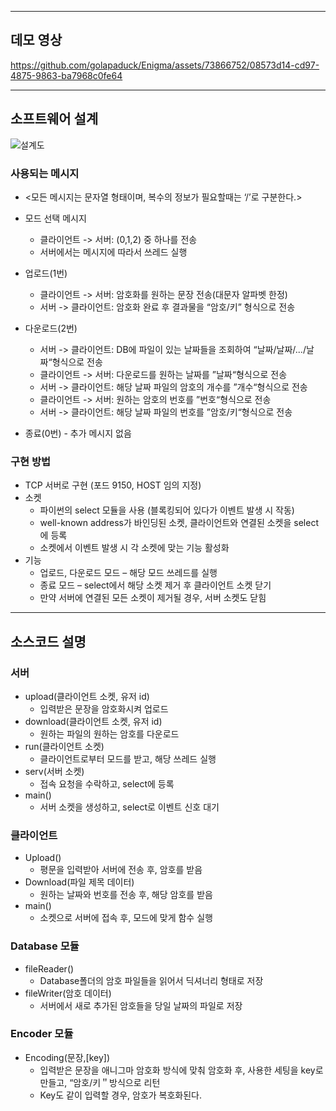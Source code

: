 ------------------------------
## 데모 영상

https://github.com/golapaduck/Enigma/assets/73866752/08573d14-cd97-4875-9863-ba7968c0fe64

------------------------------
## 소프트웨어 설계
![설계도](https://github.com/golapaduck/Enigma/assets/73866752/f53fd400-0db3-4bcd-b629-cca36d88d094)

### 사용되는 메시지
   * <모든 메시지는 문자열 형태이며, 복수의 정보가 필요할때는 ‘/’로 구분한다.>
   * 모드 선택 메시지
      * 클라이언트 -> 서버: (0,1,2) 중 하나를 전송
      * 서버에서는 메시지에 따라서 쓰레드 실행

   * 업로드(1번)
      * 클라이언트 -> 서버: 암호화를 원하는 문장 전송(대문자 알파벳 한정)
      * 서버 -> 클라이언트: 암호화 완료 후 결과물을 “암호/키” 형식으로 전송

   * 다운로드(2번)
      * 서버 -> 클라이언트: DB에 파일이 있는 날짜들을 조회하여 “날짜/날짜/.../날짜“형식으로 전송
      * 클라이언트 -> 서버: 다운로드를 원하는 날짜를 ”날짜“형식으로 전송
      * 서버 -> 클라이언트: 해당 날짜 파일의 암호의 개수를 ”개수“형식으로 전송
      * 클라이언트 -> 서버: 원하는 암호의 번호를 ”번호“형식으로 전송
      * 서버 -> 클라이언트: 해당 날짜 파일의 번호를 ”암호/키“형식으로 전송

   * 종료(0번) - 추가 메시지 없음

### 구현 방법
  * TCP 서버로 구현 (포드 9150, HOST 임의 지정)
  * 소켓
    * 파이썬의 select 모듈을 사용 (블록킹되어 있다가 이벤트 발생 시 작동)
    * well-known address가 바인딩된 소켓, 클라이언트와 연결된 소켓을 select에 등록
    * 소켓에서 이벤트 발생 시 각 소켓에 맞는 기능 활성화
  * 기능
    * 업로드, 다운로드 모드 – 해당 모드 쓰레드를 실행
    * 종료 모드 – select에서 해당 소켓 제거 후 클라이언트 소켓 닫기
    * 만약 서버에 연결된 모든 소켓이 제거될 경우, 서버 소켓도 닫힘
   
-----------------------------
## 소스코드 설명
### 서버
* upload(클라이언트 소켓, 유저 id)
   * 입력받은 문장을 암호화시켜 업로드
* download(클라이언트 소켓, 유저 id)
   * 원하는 파일의 원하는 암호를 다운로드
* run(클라이언트 소켓)
   * 클라이언트로부터 모드를 받고, 해당 쓰레드 실행
* serv(서버 소켓)
   * 접속 요청을 수락하고, select에 등록
* main()
   * 서버 소켓을 생성하고, select로 이벤트 신호 대기

### 클라이언트
* Upload() 
  * 평문을 입력받아 서버에 전송 후, 암호를 받음
* Download(파일 제목 데이터)
  * 원하는 날짜와 번호를 전송 후, 해당 암호를 받음
* main()
  * 소켓으로 서버에 접속 후, 모드에 맞게 함수 실행

### Database 모듈
* fileReader()
  * Database폴더의 암호 파일들을 읽어서 딕셔너리 형태로 저장
* fileWriter(암호 데이터)
  * 서버에서 새로 추가된 암호들을 당일 날짜의 파일로 저장

### Encoder 모듈
* Encoding(문장,[key])
   * 입력받은 문장을 애니그마 암호화 방식에 맞춰 암호화 후, 사용한 세팅을 key로 만들고, “암호/키＂방식으로 리턴
   * Key도 같이 입력할 경우, 암호가 복호화된다.
